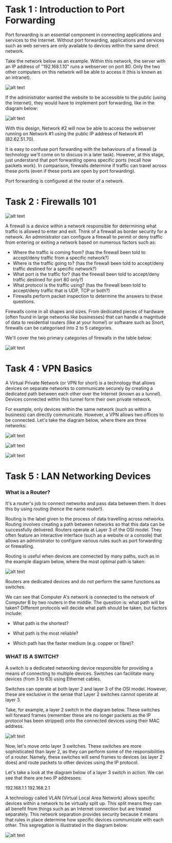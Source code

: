 # Task 1 : Introduction to Port Forwarding

Port forwarding is an essential component in connecting applications and services to the Internet. Without port forwarding, applications and services such as web servers are only available to devices within the same direct network.

Take the network below as an example. Within this network, the server with an IP address of "192.168.1.10" runs a webserver on port 80. Only the two other computers on this network will be able to access it (this is known as an intranet).

![alt text](image.png)

If the administrator wanted the website to be accessible to the public (using the Internet), they would have to implement port forwarding, like in the diagram below:

![alt text](image-1.png)

With this design, Network #2 will now be able to access the webserver running on Network #1 using the public IP address of Network #1 (82.62.51.70).

It is easy to confuse port forwarding with the behaviours of a firewall (a technology we'll come on to discuss in a later task). However, at this stage, just understand that port forwarding opens specific ports (recall how packets work). In comparison, firewalls determine if traffic can travel across these ports (even if these ports are open by port forwarding).

Port forwarding is configured at the router of a network.

# Task 2 : Firewalls 101

![alt text](image-3.png)

A firewall is a device within a network responsible for determining what traffic is allowed to enter and exit. Think of a firewall as border security for a network. An administrator can configure a firewall to permit or deny traffic from entering or exiting a network based on numerous factors such as:

- Where the traffic is coming from? (has the firewall been told to accept/deny traffic from a specific network?)
- Where is the traffic going to? (has the firewall been told to accept/deny traffic destined for a specific network?)
- What port is the traffic for? (has the firewall been told to accept/deny traffic destined for port 80 only?)
- What protocol is the traffic using? (has the firewall been told to accept/deny traffic that is UDP, TCP or both?)
- Firewalls perform packet inspection to determine the answers to these questions.

Firewalls come in all shapes and sizes. From dedicated pieces of hardware (often found in large networks like businesses) that can handle a magnitude of data to residential routers (like at your home!) or software such as Snort, firewalls can be categorised into 2 to 5 categories.

We'll cover the two primary categories of firewalls in the table below:

![alt text](image-2.png)

# Task 4 : VPN Basics

A Virtual Private Network (or VPN for short) is a technology that allows devices on separate networks to communicate securely by creating a dedicated path between each other over the Internet (known as a tunnel). Devices connected within this tunnel form their own private network.

For example, only devices within the same network (such as within a business) can directly communicate. However, a VPN allows two offices to be connected. Let's take the diagram below, where there are three networks:

![alt text](image-4.png)

![alt text](image-5.png)

![alt text](image-6.png)

# Task 5 : LAN Networking Devices

### What is a Router?

It's a router's job to connect networks and pass data between them. It does this by using routing (hence the name router!).

Routing is the label given to the process of data travelling across networks. Routing involves creating a path between networks so that this data can be successfully delivered. Routers operate at Layer 3 of the OSI model. They often feature an interactive interface (such as a website or a console) that allows an administrator to configure various rules such as port forwarding or firewalling.

Routing is useful when devices are connected by many paths, such as in the example diagram below, where the most optimal path is taken:

![alt text](image-7.png)

Routers are dedicated devices and do not perform the same functions as switches.

We can see that Computer A's network is connected to the network of Computer B by two routers in the middle. The question is: what path will be taken? Different protocols will decide what path should be taken, but factors include:

- What path is the shortest?

- What path is the most reliable?

- Which path has the faster medium (e.g. copper or fibre)?

### WHAT IS A SWITCH?

A switch is a dedicated networking device responsible for providing a means of connecting to multiple devices. Switches can facilitate many devices (from 3 to 63) using Ethernet cables.

Switches can operate at both layer 2 and layer 3 of the OSI model. However, these are exclusive in the sense that Layer 2 switches cannot operate at layer 3.

Take, for example, a layer 2 switch in the diagram below. These switches will forward frames (remember these are no longer packets as the IP protocol has been stripped) onto the connected devices using their MAC address.

![alt text](image-8.png)

Now, let's move onto layer 3 switches. These switches are more sophisticated than layer 2, as they can perform some of the responsibilities of a router. Namely, these switches will send frames to devices (as layer 2 does) and route packets to other devices using the IP protocol. 

Let's take a look at the diagram below of a layer 3 switch in action. We can see that there are two IP addresses: 

192.168.1.1
192.168.2.1

A technology called VLAN (Virtual Local Area Network) allows specific devices within a network to be virtually split up. This split means they can all benefit from things such as an Internet connection but are treated separately. This network separation provides security because it means that rules in place determine how specific devices communicate with each other. This segregation is illustrated in the diagram below:

![alt text](image-9.png)